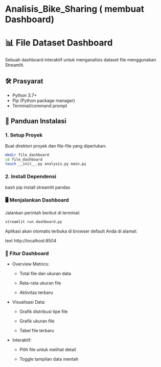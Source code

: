 # Analisis_Bike_Sharing ( membuat Dashboard)
# 📊 File Dataset Dashboard

Sebuah dashboard interaktif untuk menganalisis dataset file menggunakan Streamlit.

## 🛠️ Prasyarat

- Python 3.7+
- Pip (Python package manager)
- Terminal/command prompt

## 🚀 Panduan Instalasi

### 1. Setup Proyek

Buat direktori proyek dan file-file yang diperlukan:

```bash
mkdir file_dashboard
cd file_dashboard
touch __init__.py analysis.py main.py
```
### 2. Install Dependensi
bash
pip install streamlit pandas
### 🖥️ Menjalankan Dashboard
Jalankan perintah berikut di terminal:

```bash
streamlit run dashboard.py
```
Aplikasi akan otomatis terbuka di browser default Anda di alamat:

text
http://localhost:8504
### 🎨 Fitur Dashboard
- Overview Metrics:

   - Total file dan ukuran data

   - Rata-rata ukuran file

   - Aktivitas terbaru

- Visualisasi Data:

   - Grafik distribusi tipe file

   - Grafik ukuran file

   - Tabel file terbaru

- Interaktif:

   - Pilih file untuk melihat detail

   - Toggle tampilan data mentah
  
